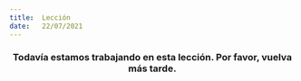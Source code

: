 ```yaml
---
title:  Lección
date:   22/07/2021
---
```


### <center>Todavía estamos trabajando en esta lección. Por favor, vuelva más tarde.</center>